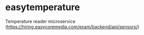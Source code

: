 # easytemperature
Temperature reader microservice (https://hiring.easycoremedia.com/exam/backend/api/sensors/)
